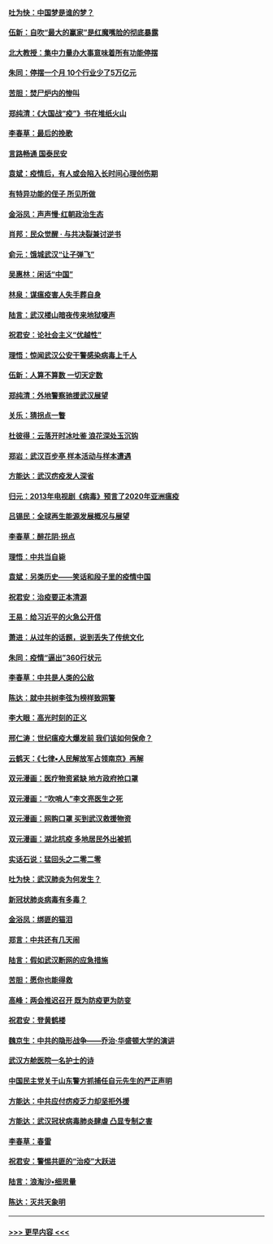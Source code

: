 #### [吐为快：中国梦是谁的梦？](../pages/nsc993/n11906564.md?t=03012031) 
#### [伍新：自吹“最大的赢家”是红魔嘴脸的彻底暴露](../pages/nsc993/n11906407.md?t=03012031) 
#### [北大教授：集中力量办大事意味着所有功能停摆](../pages/nsc993/n11904800.md?t=03012031) 
#### [朱同：停摆一个月 10个行业少了5万亿元](../pages/nsc993/n11904498.md?t=03012031) 
#### [苦胆：焚尸炉内的惨叫](../pages/nsc993/n11904479.md?t=03012031) 
#### [郑纯清：《大国战“疫”》书在堆纸火山](../pages/nsc993/n11904450.md?t=03012031) 
#### [李春草：最后的挽歌](../pages/nsc993/n11904441.md?t=03012031) 
#### [言路畅通 国泰民安](../pages/nsc993/n11904222.md?t=03012031) 
#### [袁斌：疫情后，有人或会陷入长时间心理创伤期](../pages/nsc993/n11901514.md?t=03012031) 
#### [有特异功能的侄子 所见所做](../pages/nsc993/n11901154.md?t=03012031) 
#### [金浴凤：声声慢‧红朝政治生态](../pages/nsc993/n11899553.md?t=03012031) 
#### [肖邦：民众觉醒 · 与共决裂兼讨逆书](../pages/nsc993/n11898435.md?t=03012031) 
#### [俞元：饿城武汉“让子弹飞”](../pages/nsc993/n11898344.md?t=03012031) 
#### [吴惠林：闲话“中国”](../pages/nsc993/n11898182.md?t=03012031) 
#### [林泉：谋瘟疫害人失手葬自身](../pages/nsc993/n11897892.md?t=03012031) 
#### [陆言：武汉楼山暗夜传来地狱嚎声](../pages/nsc993/n11897033.md?t=03012031) 
#### [祝君安：论社会主义“优越性”](../pages/nsc993/n11897005.md?t=03012031) 
#### [理悟：惊闻武汉公安干警感染病毒上千人](../pages/nsc993/n11896947.md?t=03012031) 
#### [伍新：人算不算数 一切天定数](../pages/nsc993/n11893372.md?t=03012031) 
#### [郑纯清：外地警察驰援武汉展望](../pages/nsc993/n11893115.md?t=03012031) 
#### [关乐：猜拐点一瞥](../pages/nsc993/n11893020.md?t=03012031) 
#### [杜彼得：云落开时冰吐鉴 浪花深处玉沉钩](../pages/nsc993/n11892107.md?t=03012031) 
#### [郑岩：武汉百步亭 样本活动与样本遭遇](../pages/nsc993/n11892310.md?t=03012031) 
#### [方能达：武汉疠疫发人深省](../pages/nsc993/n11891376.md?t=03012031) 
#### [归元：2013年电视剧《病毒》预言了2020年亚洲瘟疫](../pages/nsc993/n11891126.md?t=03012031) 
#### [吕锡民：全球再生能源发展概况与展望](../pages/nsc993/n11890613.md?t=03012031) 
#### [李春草：醉花阴·拐点](../pages/nsc993/n11890567.md?t=03012031) 
#### [理悟：中共当自毙](../pages/nsc993/n11890559.md?t=03012031) 
#### [袁斌：另类历史——笑话和段子里的疫情中国](../pages/nsc993/n11889243.md?t=03012031) 
#### [祝君安：治疫要正本清源](../pages/nsc993/n11889085.md?t=03012031) 
#### [王易：给习近平的火急公开信](../pages/nsc993/n11888225.md?t=03012031) 
#### [萧进：从过年的话题，说到丢失了传统文化](../pages/nsc993/n11887732.md?t=03012031) 
#### [朱同：疫情“逼出”360行状元](../pages/nsc993/n11887678.md?t=03012031) 
#### [李春草：中共是人类的公敌](../pages/nsc993/n11887656.md?t=03012031) 
#### [陈达：就中共树李弦为榜样致网警](../pages/nsc993/n11887625.md?t=03012031) 
#### [李大眼：高光时刻的正义](../pages/nsc993/n11887585.md?t=03012031) 
#### [邢仁涛：世纪瘟疫大爆发前 我们该如何保命？](../pages/nsc993/n11887535.md?t=03012031) 
#### [云鹤天：《七律▪人民解放军占领南京》再解](../pages/nsc993/n11887524.md?t=03012031) 
#### [双元漫画：医疗物资紧缺 地方政府抢口罩](../pages/nsc993/n11884744.md?t=03012031) 
#### [双元漫画：“吹哨人”李文亮医生之死](../pages/nsc993/n11884705.md?t=03012031) 
#### [双元漫画：网购口罩 买到武汉救援物资](../pages/nsc993/n11884670.md?t=03012031) 
#### [双元漫画：湖北抗疫 多地居民外出被抓](../pages/nsc993/n11884643.md?t=03012031) 
#### [实话石说：猛回头之二零二零](../pages/nsc993/n11883968.md?t=03012031) 
#### [吐为快：武汉肺炎为何发生？](../pages/nsc993/n11882180.md?t=03012031) 
#### [新冠状肺炎病毒有多毒？](../pages/nsc993/n11881790.md?t=03012031) 
#### [金浴凤：绑匪的猫泪](../pages/nsc993/n11880664.md?t=03012031) 
#### [郑言：中共还有几天闹](../pages/nsc993/n11880645.md?t=03012031) 
#### [陆言：假如武汉断网的应急措施](../pages/nsc993/n11880619.md?t=03012031) 
#### [苦胆：愿你也能得救](../pages/nsc993/n11880601.md?t=03012031) 
#### [高峰：两会推迟召开  既为防疫更为防变](../pages/nsc993/n11879977.md?t=03012031) 
#### [祝君安：登黄鹤楼](../pages/nsc993/n11880583.md?t=03012031) 
#### [魏京生：中共的隐形战争——乔治‧华盛顿大学的演讲](../pages/nsc993/n11879765.md?t=03012031) 
#### [武汉方舱医院一名护士的诗](../pages/nsc993/n11878480.md?t=03012031) 
#### [中国民主党关于山东警方抓捕任自元先生的严正声明](../pages/nsc993/n11877506.md?t=03012031) 
#### [方能达：中共应付疠疫乏力却坚拒外援](../pages/nsc993/n11877497.md?t=03012031) 
#### [方能达：武汉冠状病毒肺炎肆虐 凸显专制之害](../pages/nsc993/n11877475.md?t=03012031) 
#### [李春草：春雷](../pages/nsc993/n11876287.md?t=03012031) 
#### [祝君安：警惕共匪的“治疫”大跃进](../pages/nsc993/n11876084.md?t=03012031) 
#### [陆言：浪淘沙•细思量](../pages/nsc993/n11876071.md?t=03012031) 
#### [陈达：灭共天象明](../pages/nsc993/n11876063.md?t=03012031) 

----
#### [ >>> 更早内容 <<< ](../indexes/nsc993-earlier.md)
